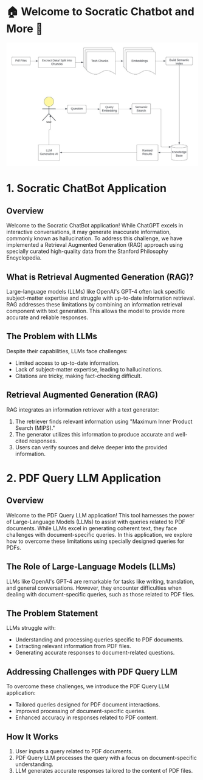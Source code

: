 # 🏠 Welcome to Socratic Chatbot and More 👋

![Schematic Diagram](schematic_pdf.jpeg)

# 1. Socratic ChatBot Application

## Overview
Welcome to the Socratic ChatBot application! While ChatGPT excels in interactive conversations, it may generate inaccurate information, commonly known as hallucination. To address this challenge, we have implemented a Retrieval Augmented Generation (RAG) approach using specially curated high-quality data from the Stanford Philosophy Encyclopedia.

## What is Retrieval Augmented Generation (RAG)?
Large-language models (LLMs) like OpenAI's GPT-4 often lack specific subject-matter expertise and struggle with up-to-date information retrieval. RAG addresses these limitations by combining an information retrieval component with text generation. This allows the model to provide more accurate and reliable responses.

## The Problem with LLMs
Despite their capabilities, LLMs face challenges:
- Limited access to up-to-date information.
- Lack of subject-matter expertise, leading to hallucinations.
- Citations are tricky, making fact-checking difficult.

## Retrieval Augmented Generation (RAG)
RAG integrates an information retriever with a text generator:
1. The retriever finds relevant information using "Maximum Inner Product Search (MIPS)."
2. The generator utilizes this information to produce accurate and well-cited responses.
3. Users can verify sources and delve deeper into the provided information.

 # 2. PDF Query LLM Application

## Overview
Welcome to the PDF Query LLM application! This tool harnesses the power of Large-Language Models (LLMs) to assist with queries related to PDF documents. While LLMs excel in generating coherent text, they face challenges with document-specific queries. In this application, we explore how to overcome these limitations using specially designed queries for PDFs.

## The Role of Large-Language Models (LLMs)
LLMs like OpenAI's GPT-4 are remarkable for tasks like writing, translation, and general conversations. However, they encounter difficulties when dealing with document-specific queries, such as those related to PDF files.

## The Problem Statement
LLMs struggle with:
- Understanding and processing queries specific to PDF documents.
- Extracting relevant information from PDF files.
- Generating accurate responses to document-related questions.

## Addressing Challenges with PDF Query LLM
To overcome these challenges, we introduce the PDF Query LLM application:
- Tailored queries designed for PDF document interactions.
- Improved processing of document-specific queries.
- Enhanced accuracy in responses related to PDF content.

## How It Works
1. User inputs a query related to PDF documents.
2. PDF Query LLM processes the query with a focus on document-specific understanding.
3. LLM generates accurate responses tailored to the content of PDF files.
